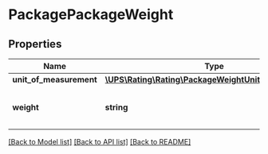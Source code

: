 # PackagePackageWeight

## Properties
Name | Type | Description | Notes
------------ | ------------- | ------------- | -------------
**unit_of_measurement** | [**\UPS\Rating\Rating\PackageWeightUnitOfMeasurement**](PackageWeightUnitOfMeasurement.md) |  | 
**weight** | **string** | Actual package weight.  Weight accepted for letters/envelopes. | 

[[Back to Model list]](../../README.md#documentation-for-models) [[Back to API list]](../../README.md#documentation-for-api-endpoints) [[Back to README]](../../README.md)

